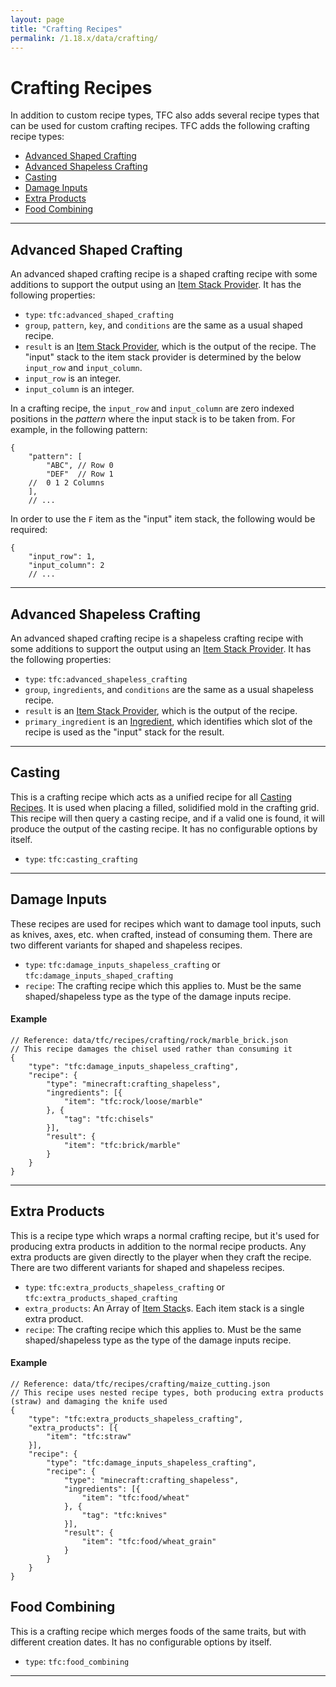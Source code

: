 ```yaml
---
layout: page
title: "Crafting Recipes"
permalink: /1.18.x/data/crafting/
---
```


# Crafting Recipes

In addition to custom recipe types, TFC also adds several recipe types that can be used for custom crafting recipes. TFC adds the following crafting recipe types:

<!-- Alphabetical Order Please!! -->

- [Advanced Shaped Crafting](#advanced-shaped-crafting)
- [Advanced Shapeless Crafting](#advanced-shapeless-crafting) 
- [Casting](#casting)
- [Damage Inputs](#damage-inputs)
- [Extra Products](#extra-products)
- [Food Combining](#food-combining)

<hr>

## Advanced Shaped Crafting

An advanced shaped crafting recipe is a shaped crafting recipe with some additions to support the output using an [Item Stack Provider](../common-types/#item-stack-providers). It has the following properties:

- `type`: `tfc:advanced_shaped_crafting`
- `group`, `pattern`, `key`, and `conditions` are the same as a usual shaped recipe.
- `result` is an [Item Stack Provider](../common-types/#item-stack-providers), which is the output of the recipe. The "input" stack to the item stack provider is determined by the below `input_row` and `input_column`.
- `input_row` is an integer.
- `input_column` is an integer.

In a crafting recipe, the `input_row` and `input_column` are zero indexed positions in the *pattern* where the input stack is to be taken from. For example, in the following pattern:

```jsonc
{
    "pattern": [
        "ABC", // Row 0
        "DEF"  // Row 1
    //  0 1 2 Columns
    ],
    // ...
```

In order to use the `F` item as the "input" item stack, the following would be required:

```jsonc
{
    "input_row": 1,
    "input_column": 2
    // ...
```

<hr>

## Advanced Shapeless Crafting

An advanced shaped crafting recipe is a shapeless crafting recipe with some additions to support the output using an [Item Stack Provider](../common-types/#item-stack-providers). It has the following properties:

- `type`: `tfc:advanced_shapeless_crafting`
- `group`, `ingredients`, and `conditions` are the same as a usual shapeless recipe.
- `result` is an [Item Stack Provider](../common-types/#item-stack-providers), which is the output of the recipe.
- `primary_ingredient` is an [Ingredient](../common-types/#ingredients), which identifies which slot of the recipe is used as the "input" stack for the result.

<hr>

## Casting

This is a crafting recipe which acts as a unified recipe for all [Casting Recipes](../#casting). It is used when placing a filled, solidified mold in the crafting grid. This recipe will then query a casting recipe, and if a valid one is found, it will produce the output of the casting recipe. It has no configurable options by itself.

- `type`: `tfc:casting_crafting`

<hr>

## Damage Inputs

These recipes are used for recipes which want to damage tool inputs, such as knives, axes, etc. when crafted, instead of consuming them. There are two different variants for shaped and shapeless recipes.

- `type`: `tfc:damage_inputs_shapeless_crafting` or `tfc:damage_inputs_shaped_crafting`
- `recipe`: The crafting recipe which this applies to. Must be the same shaped/shapeless type as the type of the damage inputs recipe.

#### Example

```jsonc
// Reference: data/tfc/recipes/crafting/rock/marble_brick.json
// This recipe damages the chisel used rather than consuming it
{
    "type": "tfc:damage_inputs_shapeless_crafting",
    "recipe": {
        "type": "minecraft:crafting_shapeless",
        "ingredients": [{
            "item": "tfc:rock/loose/marble"
        }, {
            "tag": "tfc:chisels"
        }],
        "result": {
            "item": "tfc:brick/marble"
        }
    }
}
```

<hr>

## Extra Products

This is a recipe type which wraps a normal crafting recipe, but it's used for producing extra products in addition to the normal recipe products. Any extra products are given directly to the player when they craft the recipe. There are two different variants for shaped and shapeless recipes.

- `type`: `tfc:extra_products_shapeless_crafting` or `tfc:extra_products_shaped_crafting`
- `extra_products`: An Array of [Item Stack](../common-types/#item-stack)s. Each item stack is a single extra product.
- `recipe`: The crafting recipe which this applies to. Must be the same shaped/shapeless type as the type of the damage inputs recipe.

#### Example

```jsonc
// Reference: data/tfc/recipes/crafting/maize_cutting.json
// This recipe uses nested recipe types, both producing extra products (straw) and damaging the knife used
{
    "type": "tfc:extra_products_shapeless_crafting",
    "extra_products": [{
        "item": "tfc:straw"
    }],
    "recipe": {
        "type": "tfc:damage_inputs_shapeless_crafting",
        "recipe": {
            "type": "minecraft:crafting_shapeless",
            "ingredients": [{
                "item": "tfc:food/wheat"
            }, {
                "tag": "tfc:knives"
            }],
            "result": {
                "item": "tfc:food/wheat_grain"
            }
        }
    }
}
```

## Food Combining

This is a crafting recipe which merges foods of the same traits, but with different creation dates. It has no configurable options by itself.

- `type`: `tfc:food_combining`

<hr>
